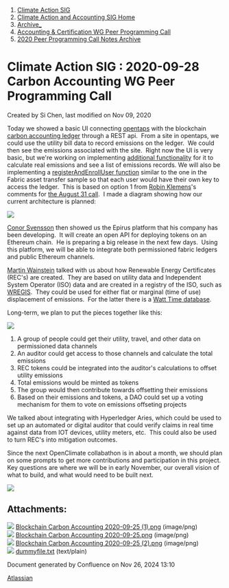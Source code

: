 1. [Climate Action SIG](index.html)
2. [Climate Action and Accounting SIG Home](Climate-Action-and-Accounting-SIG-Home_19005445.html)
3. [Archive\_](Archive__19006062.html)
4. [Accounting &amp; Certification WG Peer Programming Call](19006574.html)
5. [2020 Peer Programming Call Notes Archive](2020-Peer-Programming-Call-Notes-Archive_19006254.html)

# Climate Action SIG : 2020-09-28 Carbon Accounting WG Peer Programming Call

Created by Si Chen, last modified on Nov 09, 2020

Today we showed a basic UI connecting [opentaps](https://github.com/opentaps/opentaps_seas) with the blockchain [carbon accounting ledger](https://github.com/opentaps/blockchain-carbon-accounting) through a REST api.  From a site in opentaps, we could use the utility bill data to record emissions on the ledger.  We could then see the emissions associated with the site.  Right now the UI is very basic, but we're working on implementing [additional functionality](https://github.com/opentaps/blockchain-carbon-accounting/issues) for it to calculate real emissions and see a list of emissions records. We will also be implementing a [registerAndEnrollUser function](https://github.com/hyperledger/fabric-samples/blob/master/test-application/javascript/CAUtil.js) similar to the one in the Fabric asset transfer sample so that each user would have their own key to access the ledger.  This is based on option 1 from [Robin Klemens](https://lf-hyperledger.atlassian.net/wiki/people/5b068694a595df5d0a165a66?ref=confluence)'s comments for [the August 31 call](https://lf-hyperledger.atlassian.net/wiki/display/CASIG/Carbon+Accounting+WG+Peer+Programming+Call+2020-08-31).  I made a diagram showing how our current architecture is planned:

![](attachments/19006474/19006475.png?height=400)

[Conor Svensson](https://lf-hyperledger.atlassian.net/wiki/people/557058:d2adae8a-8cf9-4b78-9790-cd7352deb58a?ref=confluence) then showed us the Epirus platform that his company has been developing.  It will create an open API for deploying tokens on an Ethereum chain.  He is preparing a big release in the next few days.  Using this platform, we will be able to integrate both permissioned fabric ledgers and public Ethereum channels.  

[Martin Wainstein](https://lf-hyperledger.atlassian.net/wiki/people/5af98bd1e608115790242590?ref=confluence) talked with us about how Renewable Energy Certificates (REC's) are created.  They are based on utility data and Independent System Operator (ISO) data and are created in a registry of the ISO, such as [WREGIS](https://www.wecc.org/WREGIS/Pages/Default.aspx).  They could be used for either flat or marginal (time of use) displacement of emissions.  For the latter there is a [Watt Time database](https://www.watttime.org/).

Long-term, we plan to put the pieces together like this:

![](attachments/19006474/19006481.png?height=400)

1. A group of people could get their utility, travel, and other data on permissioned data channels
2. An auditor could get access to those channels and calculate the total emissions
3. REC tokens could be integrated into the auditor's calculations to offset utility emissions
4. Total emissions would be minted as tokens
5. The group would then contribute towards offsetting their emissions
6. Based on their emissions and tokens, a DAO could set up a voting mechanism for them to vote on emissions offseting projects

We talked about integrating with Hyperledger Aries, which could be used to set up an automated or digital auditor that could verify claims in real time against data from IOT devices, utility meters, etc.  This could also be used to turn REC's into mitigation outcomes.

Since the next OpenClimate collabathon is in about a month, we should plan on some prompts to get more contributions and participation in this project.  Key questions are where we will be in early November, our overall vision of what to build, and what would need to be built next.

![](plugins/servlet/confluence/placeholder/unknown-attachment)

## Attachments:

![](images/icons/bullet_blue.gif) [Blockchain Carbon Accounting 2020-09-25 (1).png](attachments/19006474/19006475.png) (image/png)  
![](images/icons/bullet_blue.gif) [Blockchain Carbon Accounting 2020-09-25.png](attachments/19006474/19006476.png) (image/png)  
![](images/icons/bullet_blue.gif) [Blockchain Carbon Accounting 2020-09-25 (2).png](attachments/19006474/19006481.png) (image/png)  
![](images/icons/bullet_blue.gif) [dummyfile.txt](attachments/19006474/19006478.txt) (text/plain)

Document generated by Confluence on Nov 26, 2024 13:10

[Atlassian](http://www.atlassian.com/)
